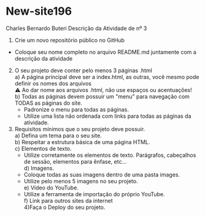 # New-site196
Charles Bernardo Buteri
Descrição da Atividade de nº 3
  1) Crie um novo repositório público no GitHub  
  - Coloque seu nome completo no arquivo README.md juntamente com a descrição da atividade  
  2) O seu projeto deve conter pelo menos 3 páginas .html  
    a) A página principal deve ser a index.html, as outras, você mesmo pode definir os nomes dos arquivos  
      ⚠️  Ao dar nome aos arquivos .html, não use espaços ou acentuações!  
    b) Todas as páginas devem possuir um "menu" para navegação com TODAS as páginas do site.  
      - Padronize o menu para todas as páginas.  
      - Utilize uma lista não ordenada com links para todas as páginas da atividade.  
  3) Requisitos mínimos que o seu projeto deve possuir.  
    a) Defina um tema para o seu site.  
    b) Respeitar a estrutura básica de uma página HTML.  
    c) Elementos de texto.  
      -  Utilize corretamente os elementos de texto. Parágrafos, cabeçalhos de sessão, elementos para ênfase, etc…  
    d) Imagens.  
      - Coloque todas as suas imagens dentro de uma pasta images.  
      - Utilize pelo menos 5 imagens no seu projeto.  
    e) Vídeo do YouTube.  
      - Utilize a ferramenta de importação do próprio YouTube.  
    f) Link para outros sites da internet  
  4)Faça o Deploy do seu projeto.  

